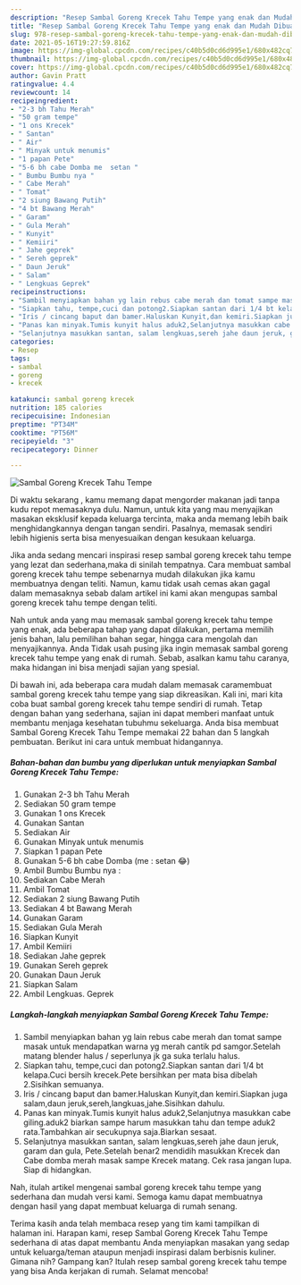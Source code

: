 ```yaml
---
description: "Resep Sambal Goreng Krecek Tahu Tempe yang enak dan Mudah Dibuat"
title: "Resep Sambal Goreng Krecek Tahu Tempe yang enak dan Mudah Dibuat"
slug: 978-resep-sambal-goreng-krecek-tahu-tempe-yang-enak-dan-mudah-dibuat
date: 2021-05-16T19:27:59.816Z
image: https://img-global.cpcdn.com/recipes/c40b5d0cd6d995e1/680x482cq70/sambal-goreng-krecek-tahu-tempe-foto-resep-utama.jpg
thumbnail: https://img-global.cpcdn.com/recipes/c40b5d0cd6d995e1/680x482cq70/sambal-goreng-krecek-tahu-tempe-foto-resep-utama.jpg
cover: https://img-global.cpcdn.com/recipes/c40b5d0cd6d995e1/680x482cq70/sambal-goreng-krecek-tahu-tempe-foto-resep-utama.jpg
author: Gavin Pratt
ratingvalue: 4.4
reviewcount: 14
recipeingredient:
- "2-3 bh Tahu Merah"
- "50 gram tempe"
- "1 ons Krecek"
- " Santan"
- " Air"
- " Minyak untuk menumis"
- "1 papan Pete"
- "5-6 bh cabe Domba me  setan "
- " Bumbu Bumbu nya "
- " Cabe Merah"
- " Tomat"
- "2 siung Bawang Putih"
- "4 bt Bawang Merah"
- " Garam"
- " Gula Merah"
- " Kunyit"
- " Kemiiri"
- " Jahe geprek"
- " Sereh geprek"
- " Daun Jeruk"
- " Salam"
- " Lengkuas Geprek"
recipeinstructions:
- "Sambil menyiapkan bahan yg lain rebus cabe merah dan tomat sampe masak untuk mendapatkan warna yg merah cantik pd samgor.Setelah matang blender halus / seperlunya jk ga suka terlalu halus."
- "Siapkan tahu, tempe,cuci dan potong2.Siapkan santan dari 1/4 bt kelapa.Cuci bersih krecek.Pete bersihkan per mata bisa dibelah 2.Sisihkan semuanya."
- "Iris / cincang baput dan bamer.Haluskan Kunyit,dan kemiri.Siapkan juga salam,daun jeruk,sereh,langkuas,jahe.Sisihkan dahulu."
- "Panas kan minyak.Tumis kunyit halus aduk2,Selanjutnya masukkan cabe giling.aduk2 biarkan sampe harum masukkan tahu dan tempe aduk2 rata.Tambahkan air secukupnya saja.Biarkan sesaat."
- "Selanjutnya masukkan santan, salam lengkuas,sereh jahe daun jeruk, garam dan gula, Pete.Setelah benar2 mendidih masukkan Krecek dan Cabe domba merah masak sampe Krecek matang. Cek rasa jangan lupa. Siap di hidangkan."
categories:
- Resep
tags:
- sambal
- goreng
- krecek

katakunci: sambal goreng krecek 
nutrition: 185 calories
recipecuisine: Indonesian
preptime: "PT34M"
cooktime: "PT56M"
recipeyield: "3"
recipecategory: Dinner

---
```



![Sambal Goreng Krecek Tahu Tempe](https://img-global.cpcdn.com/recipes/c40b5d0cd6d995e1/680x482cq70/sambal-goreng-krecek-tahu-tempe-foto-resep-utama.jpg)

Di waktu  sekarang , kamu memang dapat mengorder makanan jadi tanpa kudu repot memasaknya dulu. Namun, untuk kita yang mau menyajikan masakan eksklusif kepada keluarga tercinta, maka anda memang lebih baik menghidangkannya dengan tangan sendiri. Pasalnya, memasak sendiri lebih higienis serta bisa menyesuaikan dengan kesukaan keluarga.

Jika anda sedang mencari inspirasi resep sambal goreng krecek tahu tempe yang lezat dan sederhana,maka di sinilah tempatnya. Cara membuat sambal goreng krecek tahu tempe  sebenarnya mudah dilakukan jika kamu membuatnya dengan teliti. Namun, kamu tidak usah cemas akan gagal dalam memasaknya 
sebab dalam artikel ini kami akan mengupas sambal goreng krecek tahu tempe dengan teliti.  



Nah untuk anda yang mau memasak sambal goreng krecek tahu tempe yang enak, ada beberapa tahap yang dapat dilakukan, pertama memilih jenis bahan, lalu pemilihan bahan segar, hingga cara mengolah dan menyajikannya. Anda Tidak usah pusing jika ingin memasak sambal goreng krecek tahu tempe yang enak di rumah. Sebab, asalkan kamu  tahu caranya, maka hidangan ini bisa menjadi sajian yang spesial.

Di bawah ini, ada beberapa cara mudah dalam memasak caramembuat sambal goreng krecek tahu tempe yang siap dikreasikan. Kali ini, mari kita coba buat sambal goreng krecek tahu tempe sendiri di rumah. Tetap dengan bahan yang sederhana, sajian ini dapat memberi manfaat untuk membantu menjaga kesehatan tubuhmu sekeluarga. Anda bisa membuat Sambal Goreng Krecek Tahu Tempe memakai 22 bahan dan 5 langkah pembuatan. Berikut ini cara untuk membuat hidangannya.

<!--inarticleads1-->

##### Bahan-bahan dan bumbu yang diperlukan untuk menyiapkan Sambal Goreng Krecek Tahu Tempe:

1. Gunakan 2-3 bh Tahu Merah
1. Sediakan 50 gram tempe
1. Gunakan 1 ons Krecek
1. Gunakan  Santan
1. Sediakan  Air
1. Gunakan  Minyak untuk menumis
1. Siapkan 1 papan Pete
1. Gunakan 5-6 bh cabe Domba (me : setan 😂)
1. Ambil  Bumbu Bumbu nya :
1. Sediakan  Cabe Merah
1. Ambil  Tomat
1. Sediakan 2 siung Bawang Putih
1. Sediakan 4 bt Bawang Merah
1. Gunakan  Garam
1. Sediakan  Gula Merah
1. Siapkan  Kunyit
1. Ambil  Kemiiri
1. Sediakan  Jahe geprek
1. Gunakan  Sereh geprek
1. Gunakan  Daun Jeruk
1. Siapkan  Salam
1. Ambil  Lengkuas. Geprek




<!--inarticleads2-->

##### Langkah-langkah menyiapkan Sambal Goreng Krecek Tahu Tempe:

1. Sambil menyiapkan bahan yg lain rebus cabe merah dan tomat sampe masak untuk mendapatkan warna yg merah cantik pd samgor.Setelah matang blender halus / seperlunya jk ga suka terlalu halus.
1. Siapkan tahu, tempe,cuci dan potong2.Siapkan santan dari 1/4 bt kelapa.Cuci bersih krecek.Pete bersihkan per mata bisa dibelah 2.Sisihkan semuanya.
1. Iris / cincang baput dan bamer.Haluskan Kunyit,dan kemiri.Siapkan juga salam,daun jeruk,sereh,langkuas,jahe.Sisihkan dahulu.
1. Panas kan minyak.Tumis kunyit halus aduk2,Selanjutnya masukkan cabe giling.aduk2 biarkan sampe harum masukkan tahu dan tempe aduk2 rata.Tambahkan air secukupnya saja.Biarkan sesaat.
1. Selanjutnya masukkan santan, salam lengkuas,sereh jahe daun jeruk, garam dan gula, Pete.Setelah benar2 mendidih masukkan Krecek dan Cabe domba merah masak sampe Krecek matang. Cek rasa jangan lupa. Siap di hidangkan.




Nah, itulah artikel mengenai  sambal goreng krecek tahu tempe  yang sederhana dan mudah versi kami. Semoga kamu dapat membuatnya dengan hasil yang dapat membuat keluarga di rumah senang. 

Terima kasih anda telah membaca resep yang tim kami tampilkan di halaman ini. Harapan kami, resep  Sambal Goreng Krecek Tahu Tempe sederhana di atas dapat membantu Anda menyiapkan masakan yang sedap untuk keluarga/teman ataupun menjadi inspirasi dalam berbisnis kuliner. Gimana nih? Gampang kan? Itulah resep sambal goreng krecek tahu tempe yang bisa Anda kerjakan di rumah. Selamat mencoba!

